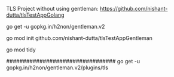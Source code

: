TLS Project without using gentleman: https://github.com/nishant-dutta/tlsTestAppGolang

go get -u gopkg.in/h2non/gentleman.v2

go mod init github.com/nishant-dutta/tlsTestAppGentleman

go mod tidy

#################################
go get -u gopkg.in/h2non/gentleman.v2/plugins/tls